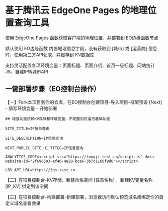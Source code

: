 # 基于腾讯云 EdgeOne Pages 的地理位置查询工具

使用 EdgeOne Pages 函数获取客户端的地理位置，并部署到 EO边缘函数节点

默认使用 EO边缘函数 内置地理信息字段，没有获取到 [城市] 或 [运营商] 信息时，使用第三方API获取，并缓存到 KV数据库

支持灵活配置各项环境变量：页面标题、页面介绍、首页一级标题、网站统计JS、自建IP转城市API


## 一键部署步骤（EO控制台操作）

【一】Fork本项目到你的仓库，在EO控制台创建项目-导入项目-框架预设 [Next] - 填写环境变量 - 开始部署

```
## 增强功能依赖KV存储和环境变量，不配置则仅运行基础功能

SITE_TITLE=IP信息查询

SITE_DESCRIPTION=IP信息查询

NEXT_PUBLIC_SITE_H1_TITLE=IP信息查询

ANALYTICS_CODE=<script src="https://tongji.test.cn/script.js" data-website-id="2f696503-af46-4820-bce6-3b7c1160f9d0"></script>

LBS_API_URL=https://lbs.test.cn
```

【二】在项目控制台-KV存储，新建命名空间 [任意名称] ，新建KV变量名称 [IP_KV] 绑定到该空间


【三】在项目控制台-构建部署-新建部署，浏览器访问默认预览域名或绑定你的自定义域名查看效果